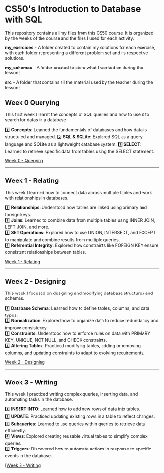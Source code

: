 # CS50's Introduction to Database with SQL

This repository contains all my files from this CS50 course.
It is organized by the weeks of the course and the files I used for each activity.

 **my_exercices** - A folder created to contain my solutions for each exercise, with each folder representing a different problem set and its respective solutions.
 
 **my_schemas** - A folder created to store what I worked on during the lessons.
 
 **src** - A folder that contains all the material used by the teacher during the lessons.


## Week 0 Querying
This first week I learnt the concepts of SQL queries and how to use it to search for datas in a database

1️⃣ **Concepts**: Learned the fundamentals of databases and how data is structured and managed.
2️⃣ **SQL & SQLite**: Explored SQL as a query language and SQLite as a lightweight database system.
3️⃣ **SELECT**: Learned to retrieve specific data from tables using the SELECT statement.

[Week 0 - Querying](https://github.com/Calixtoyago/CS50-Introduction-to-Database-with-SQL/tree/main/Week%200%20Querying)

---

## Week 1 - Relating  
This week I learned how to connect data across multiple tables and work with relationships in databases.  

1️⃣ **Relationships**: Understood how tables are linked using primary and foreign keys.  
2️⃣ **Joins**: Learned to combine data from multiple tables using INNER JOIN, LEFT JOIN, and more.  
3️⃣ **SET Operations**: Explored how to use UNION, INTERSECT, and EXCEPT to manipulate and combine results from multiple queries.  
4️⃣ **Referential Integrity**: Explored how constraints like FOREIGN KEY ensure consistent relationships between tables.  

[Week 1 - Relating](https://github.com/Calixtoyago/CS50-Introduction-to-Database-with-SQL/tree/main/Week%201%20Relating)

---

## Week 2 - Designing  
This week I focused on designing and modifying database structures and schemas.  

1️⃣ **Database Schema**: Learned how to define tables, columns, and data types.  
2️⃣ **Normalization**: Explored how to organize data to reduce redundancy and improve consistency.  
3️⃣ **Constraints**: Understood how to enforce rules on data with PRIMARY KEY, UNIQUE, NOT NULL, and CHECK constraints.  
4️⃣ **Altering Tables**: Practiced modifying tables, adding or removing columns, and updating constraints to adapt to evolving requirements.  

[Week 2 - Designing](https://github.com/Calixtoyago/CS50-Introduction-to-Database-with-SQL/tree/main/Week%202%20Designing)

---

## Week 3 - Writing  
This week I practiced writing complex queries, inserting data, and automating tasks in the database.  

1️⃣ **INSERT INTO**: Learned how to add new rows of data into tables.  
2️⃣ **UPDATE**: Practiced updating existing rows in a table to reflect changes.  
3️⃣ **Subqueries**: Learned to use queries within queries to retrieve data efficiently.  
4️⃣ **Views**: Explored creating reusable virtual tables to simplify complex queries.  
5️⃣ **Triggers**: Discovered how to automate actions in response to specific events in the database.  

[[Week 3 - Writing](https://github.com/Calixtoyago/CS50-Introduction-to-Database-with-SQL/tree/main/Week%203%20Writing)
